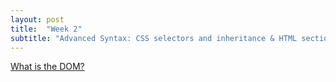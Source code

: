 ```yaml
---
layout: post
title:  "Week 2"
subtitle: "Advanced Syntax: CSS selectors and inheritance & HTML sections, articles, code blocks"
---
```

<div id = "week2" class="anchor"></div>
<p><a href="developer.mozilla.org/en-US/docs/Web/API/Document_Object_Model/Introduction">What is the DOM?</a></p>


